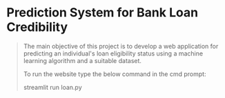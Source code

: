 # Prediction System for Bank Loan Credibility
>The main objective of this project is to develop a web application for predicting an individual's loan eligibility status using a machine learning algorithm and a suitable dataset. 
>
>To run the website type the below command in the cmd prompt:
>
>streamlit run loan.py


